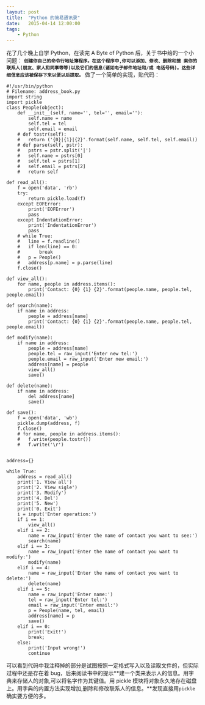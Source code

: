 ```yaml
---
layout: post
title:  "Python 的简易通讯录"
date:   2015-04-14 12:00:00
tags:
    - Python
---
```

花了几个晚上自学 Python，在读完 A Byte of Python 后，关于书中给的一个小问题：
	**`创建你自己的命令行地址簿程序。在这个程序中,你可以添加、修改、删除和搜 索你的联系人(朋友、家人和同事等等)以及它们的信息(诸如电子邮件地址和/或 电话号码)。这些详细信息应该被保存下来以便以后提取。`**
做了一个简单的实现，贴代码：

	#!/usr/bin/python
	# Filename: address_book.py
	import string
	import pickle
	class People(object):
		def __init__(self, name='', tel='', email=''):
			self.name = name
			self.tel = tel
			self.email = email
		# def tostr(self):
		# 	return ('{0}|{1}|{2}'.format(self.name, self.tel, self.email))
		# def parse(self, pstr):
		# 	pstrs = pstr.split('|')
		# 	self.name = pstrs[0]
		# 	self.tel = pstrs[1]
		# 	self.email = pstrs[2]
		# 	return self

	def read_all():
		f = open('data', 'rb')
		try:
			return pickle.load(f)
		except EOFError:
			print('EOFError')
			pass
		except IndentationError:
			print('IndentationError')
			pass
		# while True:
		# 	line = f.readline()
		# 	if len(line) == 0:
		# 		break
		# 	p = People()
		# 	address[p.name] = p.parse(line)
		f.close()

	def view_all():
		for name, people in address.items():
			print('Contact: {0} {1} {2}'.format(people.name, people.tel, people.email))

	def search(name):
		if name in address:
			people = address[name]
			print('Contact: {0} {1} {2}'.format(people.name, people.tel, people.email))

	def modify(name):
		if name in address:
			people = address[name]
			people.tel = raw_input('Enter new tel:')
			people.email = raw_input('Enter new email:')
			address[name] = people
			view_all()
			save()

	def delete(name):
		if name in address:
			del address[name]
			save()

	def save():
		f = open('data', 'wb')
		pickle.dump(address, f)
		f.close()
		# for name, people in address.items():
		# 	f.write(people.tostr())
		# 	f.write('\r')


	address={}

	while True:
		address = read_all()
		print('1. View all')
		print('2. View sigle')
		print('3. Modify')
		print('4. Del')
		print('5. New')
		print('0. Exit')
		i = input('Enter operation:')
		if i == 1:
			view_all()
		elif i == 2:
			name = raw_input('Enter the name of contact you want to see:')
			search(name)
		elif i == 3:
			name = raw_input('Enter the name of contact you want to modify:')
			modify(name)
		elif i == 4:
			name = raw_input('Enter the name of contact you want to delete:')
			delete(name)
		elif i == 5:
			name = raw_input('Enter name:')
			tel = raw_input('Enter tel:')
			email = raw_input('Enter email:')
			p = People(name, tel, email)
			address[name] = p
			save()
		elif i == 0:
			print('Exit!')
			break;
		else:
			print('Input wrong!')
			continue

可以看到代码中我注释掉的部分是试图按照一定格式写入以及读取文件的，但实际过程中还是存在着 bug，后来阅读书中的提示**建一个类来表示人的信息。用字典来存储人的对象,可以将名字作为其键值。用 pickle 模块将对象永久地存在磁盘上。用字典的内置方法实现增加,删除和修改联系人的信息。**发现直接用`pickle`确实要方便的多。